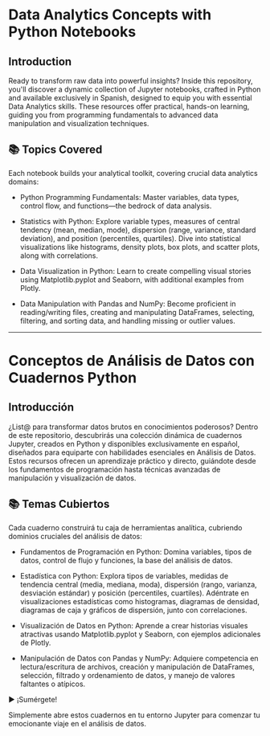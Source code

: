 # Data Analytics Concepts with Python Notebooks

## Introduction

Ready to transform raw data into powerful insights? Inside this repository, you'll discover a dynamic collection of Jupyter notebooks, crafted in Python and available exclusively in Spanish, designed to equip you with essential Data Analytics skills. These resources offer practical, hands-on learning, guiding you from programming fundamentals to advanced data manipulation and visualization techniques.

## 📚 Topics Covered

Each notebook builds your analytical toolkit, covering crucial data analytics domains:

* Python Programming Fundamentals: Master variables, data types, control flow, and functions—the bedrock of data analysis.

* Statistics with Python: Explore variable types, measures of central tendency (mean, median, mode), dispersion (range, variance, standard deviation), and position (percentiles, quartiles). Dive into statistical visualizations like histograms, density plots, box plots, and scatter plots, along with correlations.

* Data Visualization in Python: Learn to create compelling visual stories using Matplotlib.pyplot and Seaborn, with additional examples from Plotly.

* Data Manipulation with Pandas and NumPy: Become proficient in reading/writing files, creating and manipulating DataFrames, selecting, filtering, and sorting data, and handling missing or outlier values.

-----------------------------------------

# Conceptos de Análisis de Datos con Cuadernos Python

## Introducción

¿List@ para transformar datos brutos en conocimientos poderosos? Dentro de este repositorio, descubrirás una colección dinámica de cuadernos Jupyter, creados en Python y disponibles exclusivamente en español, diseñados para equiparte con habilidades esenciales en Análisis de Datos. Estos recursos ofrecen un aprendizaje práctico y directo, guiándote desde los fundamentos de programación hasta técnicas avanzadas de manipulación y visualización de datos.

## 📚 Temas Cubiertos

Cada cuaderno construirá tu caja de herramientas analítica, cubriendo dominios cruciales del análisis de datos:

* Fundamentos de Programación en Python: Domina variables, tipos de datos, control de flujo y funciones, la base del análisis de datos.

* Estadística con Python: Explora tipos de variables, medidas de tendencia central (media, mediana, moda), dispersión (rango, varianza, desviación estándar) y posición (percentiles, cuartiles). Adéntrate en visualizaciones estadísticas como histogramas, diagramas de densidad, diagramas de caja y gráficos de dispersión, junto con correlaciones.

* Visualización de Datos en Python: Aprende a crear historias visuales atractivas usando Matplotlib.pyplot y Seaborn, con ejemplos adicionales de Plotly.

* Manipulación de Datos con Pandas y NumPy: Adquiere competencia en lectura/escritura de archivos, creación y manipulación de DataFrames, selección, filtrado y ordenamiento de datos, y manejo de valores faltantes o atípicos.

▶️ ¡Sumérgete!

Simplemente abre estos cuadernos en tu entorno Jupyter para comenzar tu emocionante viaje en el análisis de datos. 
